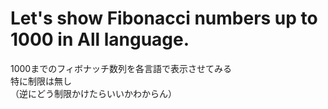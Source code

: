 # Let's show Fibonacci numbers up to 1000 in All language.

1000までのフィボナッチ数列を各言語で表示させてみる  
特に制限は無し  
（逆にどう制限かけたらいいかわからん）
